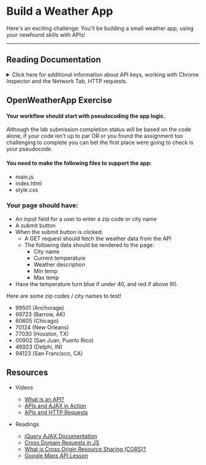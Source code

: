 

# Build a Weather App

Here's an exciting challenge: You'll be building a small weather app, using your newfound skills with APIs!

***

## Reading Documentation
<details>
<summary>Click here for additional information about API keys, working with Chrome Inspector and the Network Tab, HTTP requests.</summary>

Now that we have some experience working with APIs, we're going to take a step back and learn how to fully understand an API's documentation.

There are no rules governing how to write documentation for an API, so its content is presented differently each time.

While searching for the right API, you'll want to explore the different options that are available to you, and then take a look at each option's documentation.

Try to find documentation that contains detailed setup instructions and discusses workable options. Assets like these will come in handy when implementing your APIs.

Knowing how to quickly find key pieces of information is the most important part of reading API documentation.

In this lesson, we'll take a look at an API that has very clear documentation — [OpenWeatherMap](http://openweathermap.org/api) — and then practice looking through that documentation and making API calls.

## Guided Practice

For this lab you'll be using the Open Weather Data API. In order to use it, please follow these steps:

1. Sign up for a free [Open Weather Map](https://home.openweathermap.org/users/sign_up) account!
2. Once you've signed up, you're given an [API key](https://home.openweathermap.org/api_keys). Copy that API key and keep track of it somewhere!
3. Go to [OpenWeatherMap](http://openweathermap.org/api) and scroll down, you'll see a section that says "API Documentation."
4. Open Postman or Insomnia to check out the data you're working with and to verify that your api key works. Make a GET requrest to the following URL in Postman, adding your API key to the end.

```
http://api.openweathermap.org/data/2.5/weather?q=10025,us?units=imperial&appid=[PUT YOUR API KEY HERE]
```

<img src="./assets/Screen_Shot_2019-01-03_at_10.54.17_AM.png">

### API Keys

When we click on the "How to Start" link, we are taken to a page that provides us with information on how to get an [API key](http://openweathermap.org/appid).

For security reasons, many APIs require the use of keys.

An API key is like a signature that uniquely identifies a user. This helps APIs keep track of their traffic and monitor any suspicious activity, such as an individual user sending too many requests.

For example, malicious users might try using multiple usernames until they find one that works. Keys can help prevent these kinds of attacks by limiting how many requests one user can make.

OpenWeatherMap's documentation makes it easy for us to obtain an API key. We simply click the "Sign Up" button and create an account, and then you can get an [API key](http://openweathermap.org/appid).

To make an API call, we'll need to add our key to the URL:

```js
http://api.openweathermap.org/data/2.5/forecast/city?id=524901&APPID={APIKEY}
```

Here's an example provided in the documentation:

<span style="color: orange;">api.openweathermap.org/data/2.5/forecast/city?id=524901&APPID=<span style="background-color: yellow">1111111111</span></span>

As you can see, all we need to do is append our API key to the end of the URL.

Now let's review the main points you should look for when examining an API's documentation.

*   Do I need an API key?
*   What kind of information is available?
*   What does a request look like? What should the structure of the URL be?
*   What response should I expect to get back?

Once you've answered all of these questions, you're ready to request data.

### Looking at Documentation

<img src="./assets/Screen_Shot_2016-07-17_at_6.13.07_PM.png">

Now that we have our key, let's look back at some of the other information the API documentation can provide.

Find a partner and spend a few minutes exploring the documentation. See what different types of data we can get from the API.

### The Network Tab

Next, let's explore some HTTP resources by looking at HTTP requests and responses using the Chrome Inspector.

To view this request-and-response cycle in Chrome, we'll open up Inspector (command + option + 'i', or ctrl + click and select 'Inspect Element') and select the "Network" tab.


In order to see the requests and responses that are sent out when the page first loads, we'll need to refresh the page:



<img src="./assets/A7aFmZyTXfq7AAAAAElFTkSuQmCC.png">

You should be able to see a few HTTP requests and responses in the "Network" tab.

For each request, you'll see Name, Method, Status, Type, and Size, along with information about how long it took to get each of these resources.

Most of this information comes from the HTTP request and response.

Some HTTP requests are for CSS, JavaScript, and images referenced by the HTML.


Let's go ahead and type a city and state into a simple form and hit "Get Weather," which will request the current weather data for that city from the OpenWeatherMap API.

<img src="./assets/5n5hXjlLZE0AAAAASUVORK5CYII_.png">


When we do this, we can see that the "Network" tab displays our API request:

<img src="./assets/08-32-last_line.svg">


In order to inspect this request and its response, we'll click on the name in the far left-hand column and click on the "Headers" tab:


<img src="./assets/08-33-headers.svg">


Headers are metadata properties of an HTTP request or response, separate from the body of the message.


<img src="./assets/08-33-headers.svg">

### Request

We can find all kinds of information in the request header, which shows the request that was sent to the server:


```
GET /data/2.5/weather?q=San%20Francisco,CA&appid=02e84210a52ed716535f02989864d080 HTTP/1.1
Host: api.openweathermap.org
Connection: keep-alive
Pragma: no-cache
Cache-Control: no-cache
Accept: */*
Origin: null
User-Agent: Mozilla/5.0 (Macintosh; Intel Mac OS X 10_10_5) AppleWebKit/537.36 (KHTML, like Gecko) Chrome/51.0.2704.103 Safari/537.36
Accept-Encoding: gzip, deflate, sdch
        Accept-Language: en-US,en;q=0.8
```

Here is the structure for the request:

`[http request method] [URL] [http version] [list of headers]`

### HTTP Request Methods

The first word in the request line, "GET," is the HTTP request's method.

In the last lesson, we looked at the "GET" method, which is used to retrieve data, and the "POST" method, which is used to send or create data.

Here is a full list of the HTTP request methods available to us:

*   **GET**: Retrieve a resource.
*   **POST**: Create a resource.
*   **PATCH** (_or PUT, but PATCH is recommended_): Update an existing resource.
*   **DELETE**: Delete a resource.
*   **HEAD**: Retrieve the headers for a resource.

Of these, `"GET"` and `"POST"` are the most commonly used.

### Response

When a client sends a request, the server sends back a response. Let's take a look at the response headers that were returned:

```
HTTP/1.1 200 OK
Server: openresty
Date: Mon, 18 Jul 2016 07:25:56 GMT
Content-Type: application/json; charset=utf-8
Content-Length: 431
Connection: keep-alive
X-Cache-Key: /data/2.5/weather?q=san%20francisco,ca
Access-Control-Allow-Origin: *
Access-Control-Allow-Credentials: true
        Access-Control-Allow-Methods: GET, POST
```


The standard format for this response is:

`[http version] [status] [reason]  
[list of headers]` `[response body]` `# typically HTML, JSON,` ...


- The HTTP version should be 1.1.

- [Status Codes](http://en.wikipedia.org/wiki/List_of_HTTP_status_codes) have standard meanings; here are a few:

	<img src="./assets/08-39-table.svg" width="300px">
	
- **Response Body:** If we click on the "Response" tab, this is what we'll see:

	<img src="assets/h8rcP8_2FgFogAAAABJRU5ErkJggg__.png">
	The response is a JSON object with the current weather data we requested from the OpenWeatherMap API.

### Review

The "Network" tab is a helpful resource if your request and responses aren't working correctly.

You can use it to debug, or to take a look at your response if you're not sure what format to expect.


You can also use it to look at the status code to make sure that it is 200, which means request was successful.

Any other status code will help you identify what the error might be.

For example, if you receive a 404, it means that your request was not found.

</details>

## OpenWeatherApp Exercise

#### Your workflow should start with pseudocoding the app logic.
Although the lab submission completion status will be based on the code alone, if your code isn't up to par OR or you found the assignment too challenging to complete you can bet the first place were going to check is your pseudocode.

#### You need to make the following files to support the app:
- main.js
- index.html
- style.css

### Your page should have:
- An input field for a user to enter a zip code or city name
- A submit button
- When the submit button is clicked:
    - A GET request should fetch the weather data from the API
    - The following data should be rendered to the page:
        - City name
        - Current temperature
        - Weather description
        - Min temp
        - Max temp
- Have the temperature turn blue if under 40, and red if above 90.

Here are some zip codes / city names to test!

- 99501 (Anchorage)
- 99723 (Barrow, AK)
- 60605 (Chicago)
- 70124 (New Orleans)
- 77030 (Houston, TX)
- 00902 (San Juan, Puerto Rico)
- 46923 (Delphi, IN)
- 94123 (San Francisco, CA)


## Resources

- Videos
	- [What is an API?](https://generalassembly.wistia.com/medias/9ro7lhntsp)
	- [APIs and AJAX in Action](https://generalassembly.wistia.com/medias/9mkhalwdn6)
	- [APIs and HTTP Requests](https://generalassembly.wistia.com/medias/ycu49i7gby)

- Readings
	- [jQuery AJAX Documentation](http://api.jquery.com/jquery.ajax/)
	- [Cross Domain Requests in JS](https://jvaneyck.wordpress.com/2014/01/07/cross-domain-requests-in-javascript/)
	- [What is Cross Origin Resource Sharing (CORS)?](https://www.maxcdn.com/one/visual-glossary/cors/)
	- [Google Maps API Lesson](assets/google_maps.md)
